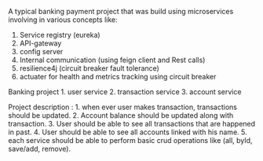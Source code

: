 A typical banking payment project that was build using microservices involving in various concepts like:
1. Service registry (eureka)
2. API-gateway
3. config server
4. Internal communication (using feign client and Rest calls)
5. resilience4j (circuit breaker fault tolerance)
6. actuater for health and metrics tracking using circuit breaker

Banking project
	1. user service
	2. transaction service
	3. account service

Project description : 
	1. when ever user makes transaction, transactions should be updated.
	2. Account balance should be updated along with transaction.
	3. User should be able to see all transactions that are happened in past.
	4. User should be able to see all accounts linked with his name.
	5. each service should be able to perform basic crud operations like (all, byId, save/add, remove).
